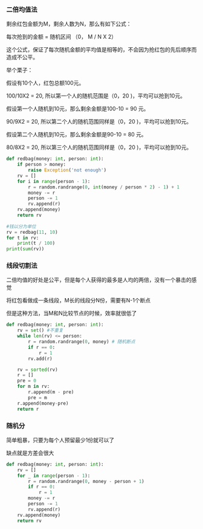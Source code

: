 ### 二倍均值法

剩余红包金额为M，剩余人数为N，那么有如下公式：

每次抢到的金额 = 随机区间 （0， M / N X 2）

这个公式，保证了每次随机金额的平均值是相等的，不会因为抢红包的先后顺序而造成不公平。

举个栗子：

假设有10个人，红包总额100元。

100/10X2 = 20, 所以第一个人的随机范围是（0，20 )，平均可以抢到10元。

假设第一个人随机到10元，那么剩余金额是100-10 = 90 元。

90/9X2 = 20, 所以第二个人的随机范围同样是（0，20 )，平均可以抢到10元。

假设第二个人随机到10元，那么剩余金额是90-10 = 80 元。

80/8X2 = 20, 所以第三个人的随机范围同样是（0，20 )，平均可以抢到10元。

```python
def redbag(money: int, person: int):
    if person > money:
        raise Exception('not enough')
    rv = []
    for i in range(person - 1):
        r = random.randrange(0, int(money / person * 2) - 1) + 1
        money -= r
        person -= 1
        rv.append(r)
    rv.append(money)
    return rv
    
#钱以分为单位
rv = redbag(11, 10)
for t in rv:
    print(t / 100)
print(sum(rv))
```

### 线段切割法
二倍均值的好处是公平，但是每个人获得的最多是人均的两倍，没有一个暴击的感觉

将红包看做成一条线段，M长的线段分N份，需要有N-1个断点

但是这种方法，当M和N比较节点的时候，效率就很低了
```python
def redbag(money: int, person: int):
    rv = set() #不重复
    while len(rv) <= person:
        r = random.randrange(0, money) # 随机断点
        if r == 0:
            r = 1
        rv.add(r)

    rv = sorted(rv)
    r = []
    pre = 0
    for m in rv:
        r.append(m - pre)
        pre = m
    r.append(money-pre)
    return r
```

### 随机分

简单粗暴，只要为每个人预留最少1份就可以了

缺点就是方差会很大

```python
def redbag(money: int, person: int):
    rv = []
    for _ in range(person - 1):
        r = random.randrange(0, money - person + 1)
        if r == 0:
            r = 1
        money -= r
        person -= 1
        rv.append(r)
    rv.append(money)
    return rv
```
